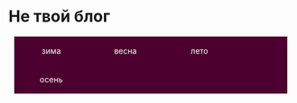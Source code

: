 # Не твой блог
<style>
#navbar, #navbar li {
  margin: 10;
  padding: 0;
}
#navbar {
  background: #4C002F;
}
#navbar li {
  display: inline-block;
  width: 23%; /* 4 пункта меню, то есть 100%/4 */
  text-align: center;
}
#navbar a {
  display: block;
  padding: 7px;
  color: white;
  text-decoration: none;
}
#navbar a:hover {
  background: #8A2D51;
}
</style>

<ul id="navbar">
  <li><a href="#1">зима</a>
  <li><a href="#2">весна</a>
  <li><a href="#3">лето</a>
  <li><a href="#4">осень</a>
</ul>






